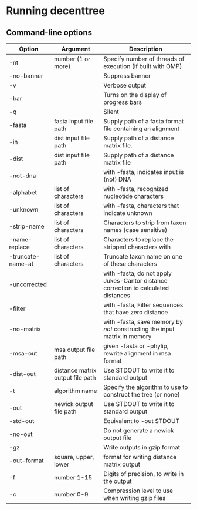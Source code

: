 <h1>Running decenttree</h1>
<h2>Command-line options</h2>

| Option      | Argument               | Description |
| ------      | --------               | ----------- |
| -nt         | number (1 or more)     | Specify number of threads of execution (if built with OMP) |
| -no-banner  |                        | Suppress banner |
| -v          |                        | Verbose output |
| -bar        | | Turns on the display of progress bars |
| -q          |                        | Silent |
| -fasta      | fasta input file path  | Supply path of a fasta format file containing an alignment |
| -in         | dist input file path   | Supply path of a distance matrix file.        |
| -dist       | dist input file path   | Supply path of a distance matrix file         |
| -not-dna    |                        | with -fasta, indicates input is (not) DNA     |
| -alphabet   | list of characters     | with -fasta, recognized nucleotide characters |
| -unknown    | list of characters     | with -fasta, characters that indicate unknown |
| -strip-name   | list of characters | Characters to strip from taxon names (case sensitive) |
| -name-replace | list of characters | Characters to replace the stripped characters with |
| -truncate-name-at | list of characters | Truncate taxon name on one of these characters |
| -uncorrected | | with -fasta, do not apply Jukes-Cantor distance correction to calculated distances |
| -filter     | | with -fasta, Filter sequences that have zero distance |
| -no-matrix  |  | with -fasta, save memory by *not* constructing the input matrix in memory  |
| -msa-out    | msa output file path             | given -fasta or -phylip, rewrite alignment in msa format |
| -dist-out   | distance matrix output file path | Use STDOUT to write it to standard output  |
| -t          | algorithm name                   | Specify the algorithm to use to construct the tree (or none) |
| -out        | newick output file path          | Use STDOUT to write it to standard output  |
| -std-out    |                                  | Equivalent to -out STDOUT                  |
| -no-out     |                                  | Do not generate a newick output file       |
| -gz         |                                  | Write outputs in gzip format               |
| -out-format | square, upper, lower | format for writing distance matrix output |
| -f          | number 1-15     | Digits of precision, to write in the output      |
| -c          | number 0-9      | Compression level to use when writing gzip files |
